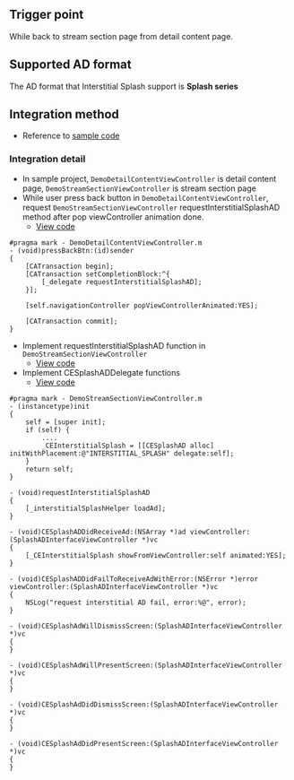 ## Trigger point
While back to stream section page from detail content page.

## Supported AD format
The AD format that Interstitial Splash support is **Splash series**

## Integration method
- Reference to [sample code](https://github.com/roylo/CrystalExpressSample/blob/6f9db77f1cc4a1d05a602bcb82096937290d7aef/CrystalExpressApp/CrystalExpressApp/ViewController/DemoStreamSectionViewController.m)

### Integration detail
- In sample project, `DemoDetailContentViewController` is detail content page, `DemoStreamSectionViewController` is stream section page
- While user press back button in `DemoDetailContentViewController`, request `DemoStreamSectionViewController` requestInterstitialSplashAD method after pop viewController animation done.
    - [View code](https://github.com/roylo/CrystalExpressSample/blob/6f9db77f1cc4a1d05a602bcb82096937290d7aef/CrystalExpressApp/CrystalExpressApp/ViewController/DemoDetailContentViewController.m#L148)
```objc
#pragma mark - DemoDetailContentViewController.m
- (void)pressBackBtn:(id)sender
{
    [CATransaction begin];
    [CATransaction setCompletionBlock:^{
        [_delegate requestInterstitialSplashAD];
    }];

    [self.navigationController popViewControllerAnimated:YES];

    [CATransaction commit];
}
```

- Implement requestInterstitialSplashAD function in `DemoStreamSectionViewController`
    - [View code](https://github.com/roylo/CrystalExpressSample/blob/6f9db77f1cc4a1d05a602bcb82096937290d7aef/CrystalExpressApp/CrystalExpressApp/ViewController/DemoStreamSectionViewController.m#L231)
- Implement CESplashADDelegate functions
    - [View code](https://github.com/roylo/CrystalExpressSample/blob/6f9db77f1cc4a1d05a602bcb82096937290d7aef/CrystalExpressApp/CrystalExpressApp/ViewController/DemoStreamSectionViewController.m#L236)
```objc
#pragma mark - DemoStreamSectionViewController.m
- (instancetype)init
{
    self = [super init];
    if (self) {
        ....
        _CEInterstitialSplash = [[CESplashAD alloc] initWithPlacement:@"INTERSTITIAL_SPLASH" delegate:self];
    }
    return self;
}

- (void)requestInterstitialSplashAD
{
    [_interstitialSplashHelper loadAd];
}

- (void)CESplashADDidReceiveAd:(NSArray *)ad viewController:(SplashADInterfaceViewController *)vc
{
    [_CEInterstitialSplash showFromViewController:self animated:YES];
}

- (void)CESplashADDidFailToReceiveAdWithError:(NSError *)error viewController:(SplashADInterfaceViewController *)vc
{
    NSLog("request interstitial AD fail, error:%@", error);
}

- (void)CESplashAdWillDismissScreen:(SplashADInterfaceViewController *)vc
{
}

- (void)CESplashAdWillPresentScreen:(SplashADInterfaceViewController *)vc
{
}

- (void)CESplashAdDidDismissScreen:(SplashADInterfaceViewController *)vc
{
}

- (void)CESplashAdDidPresentScreen:(SplashADInterfaceViewController *)vc
{
}
```
